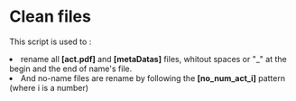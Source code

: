 # Clean files

This script is used to :
<li>rename all <b>[act.pdf]</b> and <b>[metaDatas]</b> files, 
whitout spaces or "_" at the begin and the end of name's file. </li>
<li>And no-name files are rename by following the <b>[no_num_act_i]</b> pattern (where i is a number)</li>


